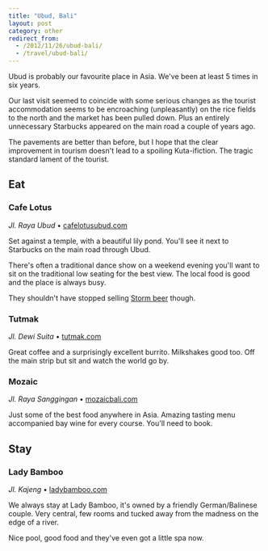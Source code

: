 ```yaml
---
title: "Ubud, Bali"
layout: post
category: other
redirect_from:
  - /2012/11/26/ubud-bali/
  - /travel/ubud-bali/
---
```


Ubud is probably our favourite place in Asia. We've been at least 5 times in six years.

Our last visit seemed to coincide with some serious changes as the tourist accommodation seems to be encroaching (unpleasantly) on the rice fields to the north and the market has been pulled down. Plus an entirely unnecessary Starbucks appeared on the main road a couple of years ago.

The pavements are better than before, but I hope that the clear improvement in tourism doesn't lead to a spoiling Kuta-ifiction. The tragic standard lament of the tourist.

## Eat

### Cafe Lotus

_Jl. Raya Ubud_ • [cafelotusubud.com](http://cafelotusubud.com)

Set against a temple, with a beautiful lily pond. You'll see it next to Starbucks on the main road through Ubud.

There's often a traditional dance show on a weekend evening you'll want to sit on the traditional low seating for the best view. The local food is good and the place is always busy.

They shouldn't have stopped selling [Storm beer](http://stormbeer.net) though.

### Tutmak

_Jl. Dewi Suita_ • [tutmak.com](http://tutmak.com)

Great coffee and a surprisingly excellent burrito. Milkshakes good too. Off the main strip but sit and watch the world go by.

### Mozaic

_Jl. Raya Sanggingan_ • [mozaicbali.com](http://mozaicbali.com)

Just some of the best food anywhere in Asia. Amazing tasting menu accompanied bay wine for every course. You'll need to book.

## Stay

### Lady Bamboo

_Jl. Kajeng_ • [ladybamboo.com](http://ladybamboo.com)

We always stay at Lady Bamboo, it's owned by a friendly German/Balinese couple. Very central, few rooms and tucked away from the madness on the edge of a river.

Nice pool, good food and they've even got a little spa now.
